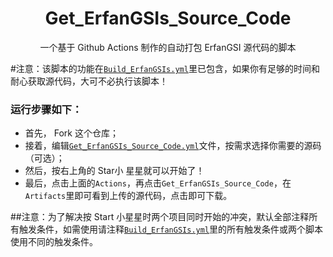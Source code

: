 <h1 align="center"> Get_ErfanGSIs_Source_Code </h1>

<p align="center">
	一个基于 Github Actions 制作的自动打包 ErfanGSI 源代码的脚本
</p>

#注意：该脚本的功能在<code>[Build_ErfanGSIs.yml](.github/workflows/Build_ErfanGSIs.yml)</code>里已包含，如果你有足够的时间和耐心获取源代码，大可不必执行该脚本！

### 运行步骤如下： 
- 首先， Fork 这个仓库；
- 接着，编辑<code>[Get_ErfanGSIs_Source_Code.yml](.github/workflows/Get_ErfanGSIs_Source_Code.yml)</code>文件，按需求选择你需要的源码（可选）；
- 然后，按右上角的 Star小 星星就可以开始了！
- 最后，点击上面的`Actions`，再点击`Get_ErfanGSIs_Source_Code`，在`Artifacts`里即可看到上传的源代码，点击即可下载。 

##注意：为了解决按 Start 小星星时两个项目同时开始的冲突，默认全部注释所有触发条件，如需使用请注释<code>[Build_ErfanGSIs.yml](.github/workflows/Build_ErfanGSIs.yml)</code>里的所有触发条件或两个脚本使用不同的触发条件。
